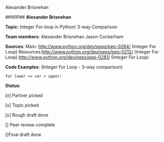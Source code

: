 Alexander Brisnehan

##WIP##
**Alexander Brisnehan**

**Topic:** Integer For-loop in Python/ 3-way Comparison

**Team members**:
Alexander Brisnehan
Jason Cockerham

**Sources**:
Main: http://www.python.org/dev/peps/pep-0284/ (Integer For Loop)
Resources:http://www.python.org/dev/peps/pep-0212/ (Integer For Loop)
http://www.python.org/dev/peps/pep-0281/ (Integer For Loop)

**Code Examples**:
(Integer For Loop - 3-way comparison) 

    for lower <= var < upper:


**Status**:

[x] Partner picked

[x] Topic picked

[x] Rough draft done

[] Peer review complete

[]Final draft done